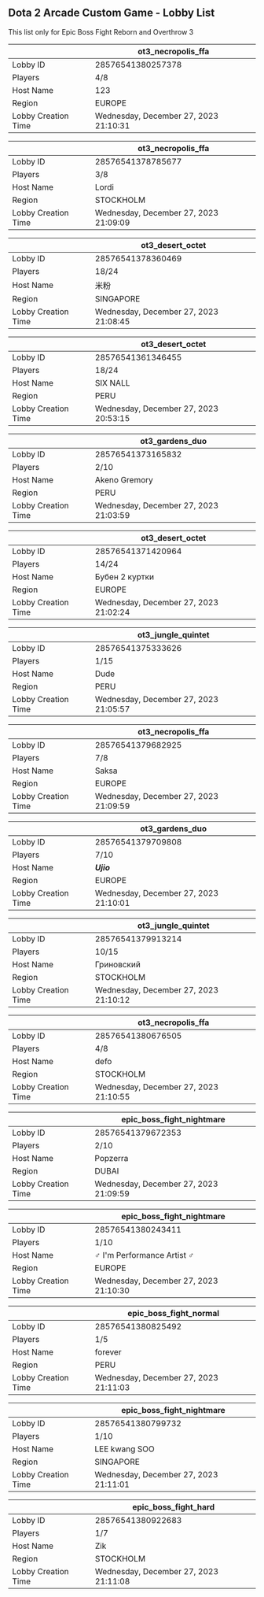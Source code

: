 ## Dota 2 Arcade Custom Game - Lobby List

This list only for Epic Boss Fight Reborn and Overthrow 3

|  | ot3_necropolis_ffa |
| ------ | ------ |
| Lobby ID | 28576541380257378 |
| Players | 4/8 |
| Host Name | 123 |
| Region | EUROPE |
| Lobby Creation Time | Wednesday, December 27, 2023 21:10:31 |


|  | ot3_necropolis_ffa |
| ------ | ------ |
| Lobby ID | 28576541378785677 |
| Players | 3/8 |
| Host Name | Lordi |
| Region | STOCKHOLM |
| Lobby Creation Time | Wednesday, December 27, 2023 21:09:09 |


|  | ot3_desert_octet |
| ------ | ------ |
| Lobby ID | 28576541378360469 |
| Players | 18/24 |
| Host Name | 米粉 |
| Region | SINGAPORE |
| Lobby Creation Time | Wednesday, December 27, 2023 21:08:45 |


|  | ot3_desert_octet |
| ------ | ------ |
| Lobby ID | 28576541361346455 |
| Players | 18/24 |
| Host Name | SIX NALL |
| Region | PERU |
| Lobby Creation Time | Wednesday, December 27, 2023 20:53:15 |


|  | ot3_gardens_duo |
| ------ | ------ |
| Lobby ID | 28576541373165832 |
| Players | 2/10 |
| Host Name | Akeno Gremory |
| Region | PERU |
| Lobby Creation Time | Wednesday, December 27, 2023 21:03:59 |


|  | ot3_desert_octet |
| ------ | ------ |
| Lobby ID | 28576541371420964 |
| Players | 14/24 |
| Host Name | Бубен 2 куртки |
| Region | EUROPE |
| Lobby Creation Time | Wednesday, December 27, 2023 21:02:24 |


|  | ot3_jungle_quintet |
| ------ | ------ |
| Lobby ID | 28576541375333626 |
| Players | 1/15 |
| Host Name | Dude |
| Region | PERU |
| Lobby Creation Time | Wednesday, December 27, 2023 21:05:57 |


|  | ot3_necropolis_ffa |
| ------ | ------ |
| Lobby ID | 28576541379682925 |
| Players | 7/8 |
| Host Name | Saksa |
| Region | EUROPE |
| Lobby Creation Time | Wednesday, December 27, 2023 21:09:59 |


|  | ot3_gardens_duo |
| ------ | ------ |
| Lobby ID | 28576541379709808 |
| Players | 7/10 |
| Host Name | ___Ujio___ |
| Region | EUROPE |
| Lobby Creation Time | Wednesday, December 27, 2023 21:10:01 |


|  | ot3_jungle_quintet |
| ------ | ------ |
| Lobby ID | 28576541379913214 |
| Players | 10/15 |
| Host Name | Гриновский |
| Region | STOCKHOLM |
| Lobby Creation Time | Wednesday, December 27, 2023 21:10:12 |


|  | ot3_necropolis_ffa |
| ------ | ------ |
| Lobby ID | 28576541380676505 |
| Players | 4/8 |
| Host Name | defo |
| Region | STOCKHOLM |
| Lobby Creation Time | Wednesday, December 27, 2023 21:10:55 |


|  | epic_boss_fight_nightmare |
| ------ | ------ |
| Lobby ID | 28576541379672353 |
| Players | 2/10 |
| Host Name | Popzerra |
| Region | DUBAI |
| Lobby Creation Time | Wednesday, December 27, 2023 21:09:59 |


|  | epic_boss_fight_nightmare |
| ------ | ------ |
| Lobby ID | 28576541380243411 |
| Players | 1/10 |
| Host Name | ♂ I'm Performance Artist ♂ |
| Region | EUROPE |
| Lobby Creation Time | Wednesday, December 27, 2023 21:10:30 |


|  | epic_boss_fight_normal |
| ------ | ------ |
| Lobby ID | 28576541380825492 |
| Players | 1/5 |
| Host Name | forever |
| Region | PERU |
| Lobby Creation Time | Wednesday, December 27, 2023 21:11:03 |


|  | epic_boss_fight_nightmare |
| ------ | ------ |
| Lobby ID | 28576541380799732 |
| Players | 1/10 |
| Host Name | LEE kwang SOO |
| Region | SINGAPORE |
| Lobby Creation Time | Wednesday, December 27, 2023 21:11:01 |


|  | epic_boss_fight_hard |
| ------ | ------ |
| Lobby ID | 28576541380922683 |
| Players | 1/7 |
| Host Name | Zik |
| Region | STOCKHOLM |
| Lobby Creation Time | Wednesday, December 27, 2023 21:11:08 |


